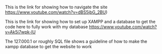 This is the link for showing how to navigate the site https://www.youtube.com/watch?v=dBS5jbG_2BU)

This is the link for showing how to set up XAMPP and a database to get the code here to fully work with my database https://www.youtube.com/watch?v=Ak5i7wpk-IU

The 127.000.1 or roughly SQL file shows a guideline of how to make the xampp database to get the website to work
